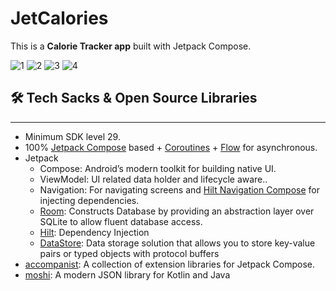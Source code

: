 # JetCalories

This is a **Calorie Tracker app** built with Jetpack Compose.

![1](https://user-images.githubusercontent.com/62098466/221618723-7ebeee8f-e69f-4a8c-b076-4577bb183a62.jpg)
![2](https://user-images.githubusercontent.com/62098466/221618729-b1f79ce2-598e-4e45-8251-72080caa96ef.jpg)
![3](https://user-images.githubusercontent.com/62098466/221618733-22d69d2b-274c-4311-a64a-45e651884bef.jpg)
![4](https://user-images.githubusercontent.com/62098466/221618736-e580ec22-b4fa-4f3d-bf8f-3186d27c7e76.jpg)

## 🛠 Tech Sacks & Open Source Libraries

---

- Minimum SDK level 29.
- 100% [Jetpack Compose](https://developer.android.com/jetpack/compose) based + [Coroutines](https://github.com/Kotlin/kotlinx.coroutines) + [Flow](https://kotlin.github.io/kotlinx.coroutines/kotlinx-coroutines-core/kotlinx.coroutines.flow/) for asynchronous.
- Jetpack
    - Compose: Android’s modern toolkit for building native UI.
    - ViewModel: UI related data holder and lifecycle aware..
    - Navigation: For navigating screens and [Hilt Navigation Compose](https://developer.android.com/jetpack/compose/libraries#hilt) for injecting dependencies.
    - [Room](https://developer.android.com/jetpack/androidx/releases/room): Constructs Database by providing an abstraction layer over SQLite to allow fluent database access.
    - [Hilt](https://dagger.dev/hilt/): Dependency Injection
    - [DataStore](https://developer.android.com/topic/libraries/architecture/datastore): Data storage solution that allows you to store key-value pairs or typed objects with protocol buffers
- [accompanist](https://github.com/google/accompanist): A collection of extension libraries for Jetpack Compose.
- [moshi](https://github.com/square/moshi.git): A modern JSON library for Kotlin and Java
